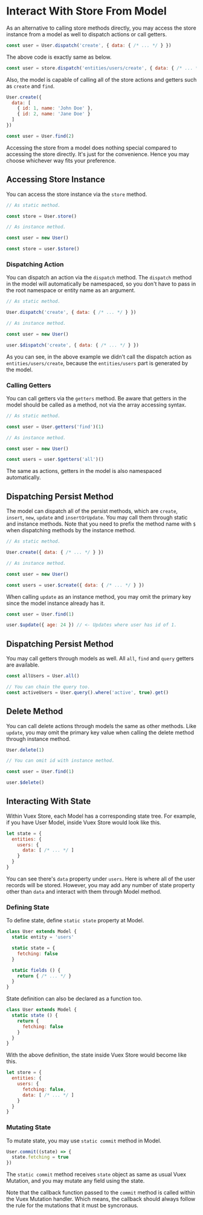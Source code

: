 # Interact With Store From Model

As an alternative to calling store methods directly, you may access the store instance from a model as well to dispatch actions or call getters.

```js
const user = User.dispatch('create', { data: { /* ... */ } })
```

 The above code is exactly same as below.

```js
const user = store.dispatch('entities/users/create', { data: { /* ... */ } })
```

Also, the model is capable of calling all of the store actions and getters such as `create` and `find`.

```js
User.create({
  data: [
    { id: 1, name: 'John Doe' },
    { id: 2, name: 'Jane Doe' }
  ]
})

const user = User.find(2)
```

Accessing the store from a model does nothing special compared to accessing the store directly. It's just for the convenience. Hence you may choose whichever way fits your preference.

## Accessing Store Instance

You can access the store instance via the `store` method.

```js
// As static method.

const store = User.store()
```

```js
// As instance method.

const user = new User()

const store = user.$store()
```

### Dispatching Action

You can dispatch an action via the `dispatch` method. The `dispatch` method in the model will automatically be namespaced, so you don't have to pass in the root namespace or entity name as an argument.

```js
// As static method.

User.dispatch('create', { data: { /* ... */ } })

// As instance method.

const user = new User()

user.$dispatch('create', { data: { /* ... */ } })
```

As you can see, in the above example we didn't call the dispatch action as `entities/users/create`, because the `entities/users` part is generated by the model.

### Calling Getters

You can call getters via the `getters` method. Be aware that getters in the model should be called as a method, not via the array accessing syntax.

```js
// As static method.

const user = User.getters('find')(1)
```

```js
// As instance method.

const user = new User()

const users = user.$getters('all')()
```

The same as actions, getters in the model is also namespaced automatically.

## Dispatching Persist Method

The model can dispatch all of the persist methods, which are `create`, `insert`, `new`, `update` and `insertOrUpdate`. You may call them through static and instance methods. Note that you need to prefix the method name with `$` when dispatching methods by the instance method.

```js
// As static method.

User.create({ data: { /* ... */ } })

// As instance method.

const user = new User()

const users = user.$create({ data: { /* ... */ } })
```

When calling `update` as an instance method, you may omit the primary key since the model instance already has it.

```js
const user = User.find(1)

user.$update({ age: 24 }) // <- Updates where user has id of 1.
```

## Dispatching Persist Method

You may call getters through models as well. All `all`, `find` and `query` getters are available.

```js
const allUsers = User.all()

// You can chain the query too.
const activeUsers = User.query().where('active', true).get()
```

## Delete Method

You can call delete actions through models the same as other methods. Like `update`, you may omit the primary key value when calling the delete method through instance method.

```js
User.delete(1)

// You can omit id with instance method.

const user = User.find(1)

user.$delete()
```

## Interacting With State

Within Vuex Store, each Model has a corresponding state tree. For example, if you have User Model, inside Vuex Store would look like this.

```js
let state = {
  entities: {
    users: {
      data: [ /* ... */ ]
    }
  }
}
```

You can see there's `data` property under `users`. Here is where all of the user records will be stored. However, you may add any number of state property other than `data` and interact with them through Model method.

### Defining State

To define state, define `static state` property at Model.

```js
class User extends Model {
  static entity = 'users'

  static state = {
    fetching: false
  }

  static fields () {
    return { /* ... */ }
  }
}
```

State definition can also be declared as a function too.

```js
class User extends Model {
  static state () {
    return {
      fetching: false
    }
  }
}
```

With the above definition, the state inside Vuex Store would become like this.

```js
let store = {
  entities: {
    users: {
      fetching: false,
      data: [ /* ... */ ]
    }
  }
}
```

### Mutating State

To mutate state, you may use `static commit` method in Model.

```js
User.commit((state) => {
  state.fetching = true
})
```

The `static commit` method receives `state` object as same as usual Vuex Mutation, and you may mutate any field using the state.

Note that the callback function passed to the `commit` method is called within the Vuex Mutation handler. Which means, the callback should always follow the rule for the mutations that it must be syncronaus.
